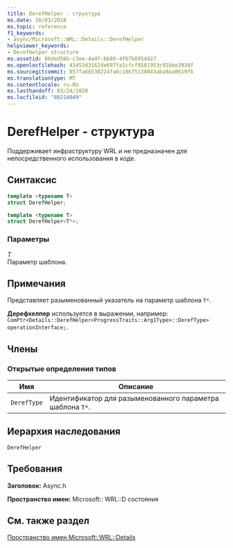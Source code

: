 ```yaml
---
title: DerefHelper - структура
ms.date: 10/03/2018
ms.topic: reference
f1_keywords:
- async/Microsoft::WRL::Details::DerefHelper
helpviewer_keywords:
- DerefHelper structure
ms.assetid: 86ded58b-c3ee-4a4f-bb86-4f67b895d427
ms.openlocfilehash: 43453d3162de697fa1cfcf0581953c91bbe3934f
ms.sourcegitcommit: 857fa6b530224fa6c18675138043aba9aa0619fb
ms.translationtype: MT
ms.contentlocale: ru-RU
ms.lasthandoff: 03/24/2020
ms.locfileid: "80214049"
---
```

# <a name="derefhelper-structure"></a>DerefHelper - структура

Поддерживает инфраструктуру WRL и не предназначен для непосредственного использования в коде.

## <a name="syntax"></a>Синтаксис

```cpp
template <typename T>
struct DerefHelper;

template <typename T>
struct DerefHelper<T*>;
```

### <a name="parameters"></a>Параметры

*T*<br/>
Параметр шаблона.

## <a name="remarks"></a>Примечания

Представляет разыменованный указатель на параметр шаблона `T*`.

**Дерефхелпер** используется в выражении, например: `ComPtr<Details::DerefHelper<ProgressTraits::Arg1Type>::DerefType> operationInterface;`.

## <a name="members"></a>Члены

### <a name="public-typedefs"></a>Открытые определения типов

|Имя|Описание|
|----------|-----------------|
|`DerefType`|Идентификатор для разыменованного параметра шаблона `T*`.|

## <a name="inheritance-hierarchy"></a>Иерархия наследования

`DerefHelper`

## <a name="requirements"></a>Требования

**Заголовок:** Async.h

**Пространство имен:** Microsoft:: WRL::D состояния

## <a name="see-also"></a>См. также раздел

[Пространство имен Microsoft::WRL::Details](microsoft-wrl-details-namespace.md)
